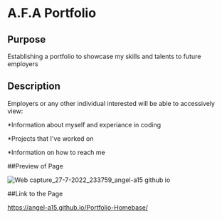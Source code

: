 # A.F.A Portfolio

## Purpose
Establishing a portfolio to showcase my skills and talents to future employers 

## Description
Employers or any other individual interested will be able to accessively view:

*Information about myself and experiance in coding

*Projects that I've worked on

*Information on how to reach me

##Preview of Page

![Web capture_27-7-2022_233759_angel-a15 github io](https://user-images.githubusercontent.com/106582411/181421884-b4de3b35-ac58-434f-b3c6-51a023bd25b7.jpeg)



##Link to the Page

https://angel-a15.github.io/Portfolio-Homebase/
